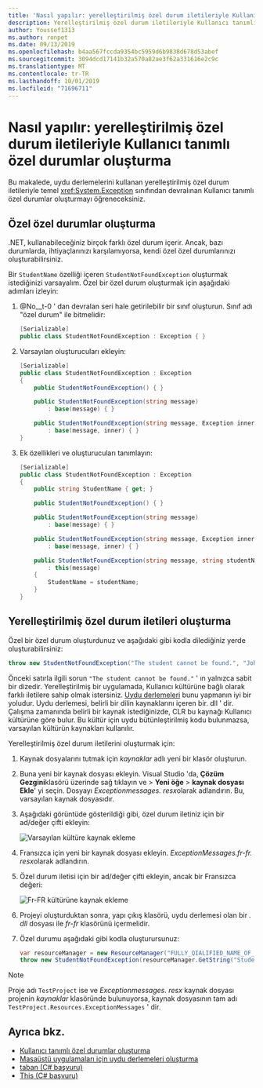```yaml
---
title: 'Nasıl yapılır: yerelleştirilmiş özel durum iletileriyle Kullanıcı tanımlı özel durumlar oluşturma'
description: Yerelleştirilmiş özel durum iletileriyle Kullanıcı tanımlı özel durumlar oluşturmayı öğrenin
author: Youssef1313
ms.author: ronpet
ms.date: 09/13/2019
ms.openlocfilehash: b4aa567fccda9354bc5959d6b9838d678d53abef
ms.sourcegitcommit: 3094dcd17141b32a570a82ae3f62a331616e2c9c
ms.translationtype: MT
ms.contentlocale: tr-TR
ms.lasthandoff: 10/01/2019
ms.locfileid: "71696711"
---
```

# <a name="how-to-create-user-defined-exceptions-with-localized-exception-messages"></a>Nasıl yapılır: yerelleştirilmiş özel durum iletileriyle Kullanıcı tanımlı özel durumlar oluşturma

Bu makalede, uydu derlemelerini kullanan yerelleştirilmiş özel durum iletileriyle temel <xref:System.Exception> sınıfından devralınan Kullanıcı tanımlı özel durumlar oluşturmayı öğreneceksiniz.

## <a name="create-custom-exceptions"></a>Özel özel durumlar oluşturma

.NET, kullanabileceğiniz birçok farklı özel durum içerir. Ancak, bazı durumlarda, ihtiyaçlarınızı karşılamıyorsa, kendi özel özel durumlarınızı oluşturabilirsiniz.

Bir `StudentName` özelliği içeren `StudentNotFoundException` oluşturmak istediğinizi varsayalım.
Özel bir özel durum oluşturmak için aşağıdaki adımları izleyin:

1. @No__t-0 ' dan devralan seri hale getirilebilir bir sınıf oluşturun. Sınıf adı "özel durum" ile bitmelidir:

    ```csharp
    [Serializable]
    public class StudentNotFoundException : Exception { }
    ```

1. Varsayılan oluşturucuları ekleyin:

    ```csharp
    [Serializable]
    public class StudentNotFoundException : Exception
    {
        public StudentNotFoundException() { }

        public StudentNotFoundException(string message)
            : base(message) { }

        public StudentNotFoundException(string message, Exception inner)
            : base(message, inner) { }
    }
    ```

1. Ek özellikleri ve oluşturucuları tanımlayın:

    ```csharp
    [Serializable]
    public class StudentNotFoundException : Exception
    {
        public string StudentName { get; }

        public StudentNotFoundException() { }

        public StudentNotFoundException(string message)
            : base(message) { }

        public StudentNotFoundException(string message, Exception inner)
            : base(message, inner) { }

        public StudentNotFoundException(string message, string studentName)
            : this(message)
        {
            StudentName = studentName;
        }
    }
    ```

## <a name="create-localized-exception-messages"></a>Yerelleştirilmiş özel durum iletileri oluşturma

Özel bir özel durum oluşturdunuz ve aşağıdaki gibi kodla dilediğiniz yerde oluşturabilirsiniz:

```csharp
throw new StudentNotFoundException("The student cannot be found.", "John");
```

Önceki satırla ilgili sorun `"The student cannot be found."` ' ın yalnızca sabit bir dizedir. Yerelleştirilmiş bir uygulamada, Kullanıcı kültürüne bağlı olarak farklı iletilere sahip olmak istersiniz.
[Uydu derlemeleri](../../framework/resources/creating-satellite-assemblies-for-desktop-apps.md) bunu yapmanın iyi bir yoludur. Uydu derlemesi, belirli bir dilin kaynaklarını içeren bir. dll ' dir. Çalışma zamanında belirli bir kaynak istediğinizde, CLR bu kaynağı Kullanıcı kültürüne göre bulur. Bu kültür için uydu bütünleştirilmiş kodu bulunmazsa, varsayılan kültürün kaynakları kullanılır.

Yerelleştirilmiş özel durum iletilerini oluşturmak için:

1. Kaynak dosyalarını tutmak için *kaynaklar* adlı yeni bir klasör oluşturun.
1. Buna yeni bir kaynak dosyası ekleyin. Visual Studio 'da, **Çözüm Gezgini**klasörü üzerinde sağ tıklayın ve  > **Yeni öğe** > **kaynak dosyası** **Ekle**' yi seçin. Dosyayı *Exceptionmessages. resx*olarak adlandırın. Bu, varsayılan kaynak dosyasıdır.
1. Aşağıdaki görüntüde gösterildiği gibi, özel durum iletiniz için bir ad/değer çifti ekleyin:

   ![Varsayılan kültüre kaynak ekleme](media/add-resources-to-default-culture.jpg)

1. Fransızca için yeni bir kaynak dosyası ekleyin. *ExceptionMessages.fr-fr. resx*olarak adlandırın.
1. Özel durum iletisi için bir ad/değer çifti ekleyin, ancak bir Fransızca değeri:

   ![Fr-FR kültürüne kaynak ekleme](media/add-resources-to-fr-culture.jpg)

1. Projeyi oluşturduktan sonra, yapı çıkış klasörü, uydu derlemesi olan bir *. dll* dosyası ile *fr-fr* klasörünü içermelidir.
1. Özel durumu aşağıdaki gibi kodla oluşturursunuz:

    ```csharp
    var resourceManager = new ResourceManager("FULLY_QIALIFIED_NAME_OF_RESOURCE_FILE", Assembly.GetExecutingAssembly());
    throw new StudentNotFoundException(resourceManager.GetString("StudentNotFound"), "John");
    ```

  > [!NOTE]
  > Proje adı `TestProject` ise ve *Exceptionmessages. resx* kaynak dosyası projenin *kaynaklar* klasöründe bulunuyorsa, kaynak dosyasının tam adı `TestProject.Resources.ExceptionMessages` ' dir.

## <a name="see-also"></a>Ayrıca bkz.

- [Kullanıcı tanımlı özel durumlar oluşturma](how-to-create-user-defined-exceptions.md)
- [Masaüstü uygulamaları için uydu derlemeleri oluşturma](../../framework/resources/creating-satellite-assemblies-for-desktop-apps.md)
- [taban (C# başvuru)](../../csharp/language-reference/keywords/base.md)
- [This (C# başvuru)](../../csharp/language-reference/keywords/this.md)

